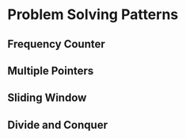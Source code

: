 # Problem Solving Patterns


## Frequency Counter

## Multiple Pointers

## Sliding Window

## Divide and Conquer